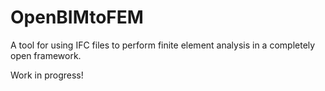 # OpenBIMtoFEM
A tool for using IFC files to perform finite element analysis in a completely open framework. 

Work in progress!

